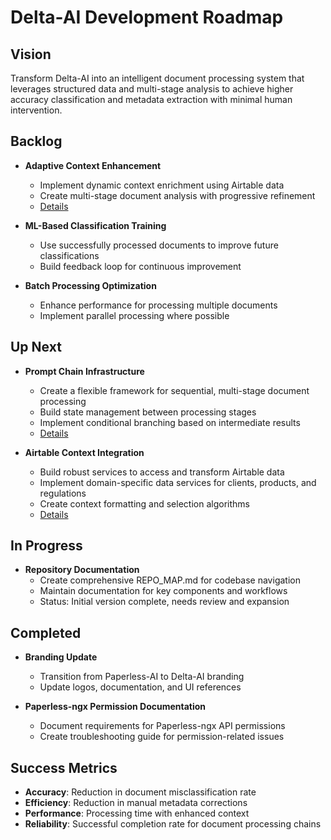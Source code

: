 # Delta-AI Development Roadmap

## Vision

Transform Delta-AI into an intelligent document processing system that leverages structured data and multi-stage analysis to achieve higher accuracy classification and metadata extraction with minimal human intervention.

## Backlog

- **Adaptive Context Enhancement**
  - Implement dynamic context enrichment using Airtable data
  - Create multi-stage document analysis with progressive refinement
  - [Details](ideas/adaptive-context-enhancement.md)

- **ML-Based Classification Training**
  - Use successfully processed documents to improve future classifications
  - Build feedback loop for continuous improvement

- **Batch Processing Optimization**
  - Enhance performance for processing multiple documents
  - Implement parallel processing where possible

## Up Next

- **Prompt Chain Infrastructure**
  - Create a flexible framework for sequential, multi-stage document processing
  - Build state management between processing stages
  - Implement conditional branching based on intermediate results
  - [Details](ideas/prompt-chain-infrastructure.md)

- **Airtable Context Integration**
  - Build robust services to access and transform Airtable data
  - Implement domain-specific data services for clients, products, and regulations
  - Create context formatting and selection algorithms
  - [Details](ideas/airtable-context-integration.md)

## In Progress

- **Repository Documentation**
  - Create comprehensive REPO_MAP.md for codebase navigation
  - Maintain documentation for key components and workflows
  - Status: Initial version complete, needs review and expansion

## Completed

- **Branding Update**
  - Transition from Paperless-AI to Delta-AI branding
  - Update logos, documentation, and UI references

- **Paperless-ngx Permission Documentation**
  - Document requirements for Paperless-ngx API permissions
  - Create troubleshooting guide for permission-related issues

## Success Metrics

- **Accuracy**: Reduction in document misclassification rate
- **Efficiency**: Reduction in manual metadata corrections
- **Performance**: Processing time with enhanced context
- **Reliability**: Successful completion rate for document processing chains